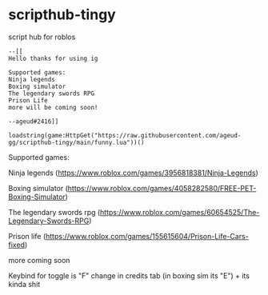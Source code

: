 # scripthub-tingy
script hub for roblos

```
--[[
Hello thanks for using ig

Supported games:
Ninja legends
Boxing simulator
The legendary swords RPG
Prison Life
more will be coming soon!

--ageud#2416]]

loadstring(game:HttpGet("https://raw.githubusercontent.com/ageud-gg/scripthub-tingy/main/funny.lua"))()
```



Supported games:

Ninja legends (https://www.roblox.com/games/3956818381/Ninja-Legends)

Boxing simulator (https://www.roblox.com/games/4058282580/FREE-PET-Boxing-Simulator)

The legendary swords rpg (https://www.roblox.com/games/60654525/The-Legendary-Swords-RPG)

Prison life (https://www.roblox.com/games/155615604/Prison-Life-Cars-fixed)

more coming soon

Keybind for toggle is "F" change in credits tab (in boxing sim its "E") + its kinda shit

